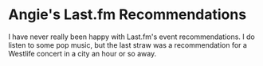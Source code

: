 Angie's Last.fm Recommendations
======================

I have never really been happy with Last.fm's event recommendations. I do listen to some pop music, but the last straw was a recommendation for a Westlife concert in a city an hour or so away.
